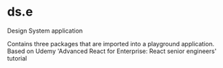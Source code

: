 # ds.e

Design System application

Contains three packages that are imported into a playground application. Based on Udemy 'Advanced React for Enterprise: React senior engineers' tutorial
